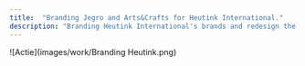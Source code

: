 ```yaml
---
title:  "Branding Jegro and Arts&Crafts for Heutink International."
description: "Branding Heutink International's brands and redesign the office signing, conceptual and visual identity"
---
```


![Actie](images/work/Branding Heutink.png)